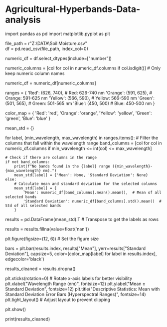 # Agricultural-Hyperbands-Data-analysis
 
import pandas as pd
import matplotlib.pyplot as plt

file_path = r"Z:\DATA\Soil Moisture.csv"  
df = pd.read_csv(file_path, index_col=0)

numeric_df = df.select_dtypes(include=["number"])

numeric_columns = [col for col in numeric_df.columns if col.isdigit()]  # Only keep numeric column names

numeric_df = numeric_df[numeric_columns]

ranges = {
    'Red': (626, 740),    # Red: 626-740 nm
    'Orange': (591, 625), # Orange: 591-625 nm
    'Yellow': (566, 590), # Yellow: 566-590 nm
    'Green': (501, 565),  # Green: 501-565 nm
    'Blue': (450, 500)    # Blue: 450-500 nm
}

color_map = {
    'Red': 'red',
    'Orange': 'orange',
    'Yellow': 'yellow',
    'Green': 'green',
    'Blue': 'blue'
}

mean_std = {}

for label, (min_wavelength, max_wavelength) in ranges.items():
    # Filter the columns that fall within the wavelength range
    band_columns = [col for col in numeric_df.columns if min_wavelength <= int(col) <= max_wavelength]
    
    # Check if there are columns in the range
    if not band_columns:
        print(f"No bands found in the {label} range ({min_wavelength}-{max_wavelength} nm).")
        mean_std[label] = {'Mean': None, 'Standard Deviation': None}
    else:
        # Calculate mean and standard deviation for the selected columns
        mean_std[label] = {
            'Mean': numeric_df[band_columns].mean().mean(),  # Mean of all selected bands
            'Standard Deviation': numeric_df[band_columns].std().mean()  # Std of all selected bands
        }

results = pd.DataFrame(mean_std).T  # Transpose to get the labels as rows

results = results.fillna(value=float('nan'))

plt.figure(figsize=(12, 6))  # Set the figure size

bars = plt.bar(results.index, results["Mean"], yerr=results["Standard Deviation"], capsize=5, 
               color=[color_map[label] for label in results.index], edgecolor='black')

results_cleaned = results.dropna()

plt.xticks(rotation=0)  # Rotate x-axis labels for better visibility
plt.xlabel("Wavelength Range (nm)", fontsize=12)
plt.ylabel("Mean ± Standard Deviation", fontsize=12)
plt.title("Descriptive Statistics: Mean with Standard Deviation Error Bars (Hyperspectral Ranges)", fontsize=14)
plt.tight_layout()  # Adjust layout to prevent clipping

plt.show()

print(results_cleaned)
